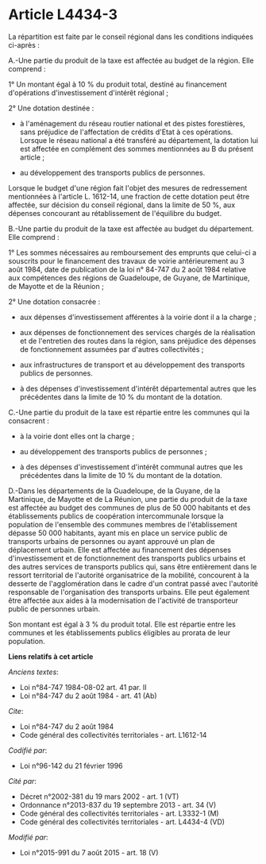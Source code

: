 # Article L4434-3

La répartition est faite par le conseil régional dans les conditions indiquées ci-après : 

A.-Une partie du produit de la taxe est affectée au budget de la région. Elle comprend : 

1° Un montant égal à 10 % du produit total, destiné au financement d'opérations d'investissement d'intérêt régional ; 

2° Une dotation destinée :

- à l'aménagement du réseau routier national et des pistes forestières, sans préjudice de l'affectation de crédits d'Etat à
ces opérations. Lorsque le réseau national a été transféré au département, la dotation lui est affectée en complément des
sommes mentionnées au B du présent article ;

- au développement des transports publics de personnes. 

Lorsque le budget d'une région fait l'objet des mesures de redressement mentionnées à l'article L. 1612-14, une fraction de
cette dotation peut être affectée, sur décision du conseil régional, dans la limite de 50 %, aux dépenses concourant au
rétablissement de l'équilibre du budget.

B.-Une partie du produit de la taxe est affectée au budget du département. Elle comprend : 

1° Les sommes nécessaires au remboursement des emprunts que celui-ci a souscrits pour le financement des travaux de voirie
antérieurement au 3 août 1984, date de publication de la loi n° 84-747 du 2 août 1984 relative aux compétences des régions de
Guadeloupe, de Guyane, de Martinique, de Mayotte et de la Réunion ; 

2° Une dotation consacrée :

- aux dépenses d'investissement afférentes à la voirie dont il a la charge ;

- aux dépenses de fonctionnement des services chargés de la réalisation et de l'entretien des routes dans la région, sans
préjudice des dépenses de fonctionnement assumées par d'autres collectivités ;

- aux infrastructures de transport et au développement des transports publics de personnes.

- à des dépenses d'investissement d'intérêt départemental autres que les précédentes dans la limite de 10 % du montant de la
dotation.

C.-Une partie du produit de la taxe est répartie entre les communes qui la consacrent :

- à la voirie dont elles ont la charge ;

- au développement des transports publics de personnes ;

- à des dépenses d'investissement d'intérêt communal autres que les précédentes dans la limite de 10 % du montant de la
dotation.

D.-Dans les départements de la Guadeloupe, de la Guyane, de la Martinique, de Mayotte et de La Réunion, une partie du produit
de la taxe est affectée au budget des communes de plus de 50 000 habitants et des établissements publics de coopération
intercommunale lorsque la population de l'ensemble des communes membres de l'établissement dépasse 50 000 habitants, ayant
mis en place un service public de transports urbains de personnes ou ayant approuvé un plan de déplacement urbain. Elle est
affectée au financement des dépenses d'investissement et de fonctionnement des transports publics urbains et des autres
services de transports publics qui, sans être entièrement  dans le ressort territorial de l'autorité organisatrice de la
mobilité, concourent à la desserte de l'agglomération dans le cadre d'un contrat passé avec l'autorité responsable de
l'organisation des transports urbains. Elle peut également être affectée aux aides à la modernisation de l'activité de
transporteur public de personnes urbain. 

Son montant est égal à 3 % du produit total. Elle est répartie entre les communes et les établissements publics éligibles au
prorata de leur population.

**Liens relatifs à cet article**

_Anciens textes_:

  - Loi n°84-747 1984-08-02 art. 41 par. II
  - Loi n°84-747 du 2 août 1984 - art. 41 (Ab)

_Cite_:

  - Loi n°84-747 du 2 août 1984
  - Code général des collectivités territoriales - art. L1612-14

_Codifié par_:

  - Loi n°96-142 du 21 février 1996

_Cité par_:

  - Décret n°2002-381 du 19 mars 2002 - art. 1 (VT)
  - Ordonnance n°2013-837 du 19 septembre 2013 - art. 34 (V)
  - Code général des collectivités territoriales - art. L3332-1 (M)
  - Code général des collectivités territoriales - art. L4434-4 (VD)

_Modifié par_:

  - Loi n°2015-991 du 7 août 2015 - art. 18 (V)

